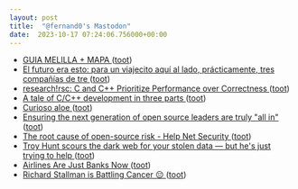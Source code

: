 ```yaml
---
layout: post
title:  "@fernand0's Mastodon"
date:  2023-10-17 07:24:06.756000+00:00
---
```

*  [GUIA MELILLA + MAPA ](https://fotografiasenmovimiento.wordpress.com/2023/10/02/guia-melilla-mapa) ([toot](https://mastodon.social/@fernand0/111249158750501210))
*  [El futuro era esto: para un viajecito aquí al lado, prácticamente, tres compañías de tre ](https://mastodon.social/@fernand0/111248471035790958) ([toot](https://mastodon.social/@fernand0/111248471035790958))
*  [research!rsc: C and C++ Prioritize Performance over Correctness ](https://research.swtch.com/u) ([toot](https://mastodon.social/@fernand0/111246075146845920))
*  [A tale of C/C++ development in three parts ](http://orodu.net/2023/08/20/cpp-in-three-parts.htm) ([toot](https://mastodon.social/@fernand0/111245860352644231))
*  [Curioso aloe ](https://avecesunafoto.wordpress.com/2023/10/16/curioso-aloe) ([toot](https://mastodon.social/@fernand0/111245811432202818))
*  [Ensuring the next generation of open source leaders are truly "all in" ](https://github.blog/2023-10-12-ensuring-the-next-generation-of-open-source-leaders-are-truly-all-in) ([toot](https://mastodon.social/@fernand0/111245634070074987))
*  [The root cause of open-source risk - Help Net Security ](https://www.helpnetsecurity.com/2023/10/05/root-cause-open-source-risk) ([toot](https://mastodon.social/@fernand0/111245354061277718))
*  [Troy Hunt scours the dark web for your stolen data — but he's just trying to help ](https://www.abc.net.au/news/2023-09-23/cybersecurity-troy-hunt-have-i-been-pwned-fighting-data-breaches/10280374) ([toot](https://mastodon.social/@fernand0/111245161602528371))
*  [Airlines Are Just Banks Now ](https://www.theatlantic.com/ideas/archive/2023/09/airlines-banks-mileage-programs/675374) ([toot](https://mastodon.social/@fernand0/111244911326992761))
*  [Richard Stallman is Battling Cancer 😔 ](https://news.itsfoss.com/richard-stallman-battling-cancer) ([toot](https://mastodon.social/@fernand0/111244669139950958))
